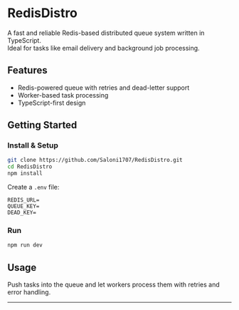 # RedisDistro

A fast and reliable Redis-based distributed queue system written in TypeScript.  
Ideal for tasks like email delivery and background job processing.

## Features
- Redis-powered queue with retries and dead-letter support  
- Worker-based task processing  
- TypeScript-first design  

## Getting Started

### Install & Setup
```bash
git clone https://github.com/Saloni1707/RedisDistro.git
cd RedisDistro
npm install
```

Create a `.env` file:
```env
REDIS_URL=
QUEUE_KEY=
DEAD_KEY=
```

### Run
```bash
npm run dev
```

## Usage
Push tasks into the queue and let workers process them with retries and error handling.

---

